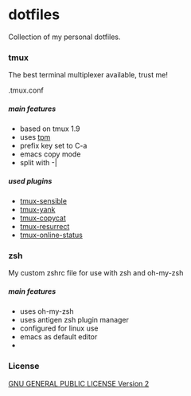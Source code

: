 dotfiles
========

Collection of my personal dotfiles.

### tmux ###

The best terminal multiplexer available, trust me!

.tmux.conf

##### main features #####

- based on tmux 1.9
- uses [tpm][tpm]
- prefix key set to C-a
- emacs copy mode
- split with -|

##### used plugins #####

- [tmux-sensible](https://github.com/tmux-plugins/tmux-sensible)
- [tmux-yank](https://github.com/tmux-plugins/tmux-yank)
- [tmux-copycat](https://github.com/tmux-plugins/tmux-copycat)
- [tmux-resurrect](https://github.com/tmux-plugins/tmux-resurrect)
- [tmux-online-status](https://github.com/tmux-plugins/tmux-online-status)

### zsh ###

My custom zshrc file for use with zsh and oh-my-zsh

##### main features #####

- uses oh-my-zsh
- uses antigen zsh plugin manager
- configured for linux use
- emacs as default editor
- 

### License ###

[GNU GENERAL PUBLIC LICENSE Version 2](https://github.com/cb0/dotfiles/blob/master/LICENSE)

[tpm]: https://github.com/tmux-plugins/tpm "tmux plugin manager"

